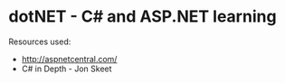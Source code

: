 # dotNET - C# and ASP.NET learning

Resources used: 

* http://aspnetcentral.com/
* C# in Depth - Jon Skeet

